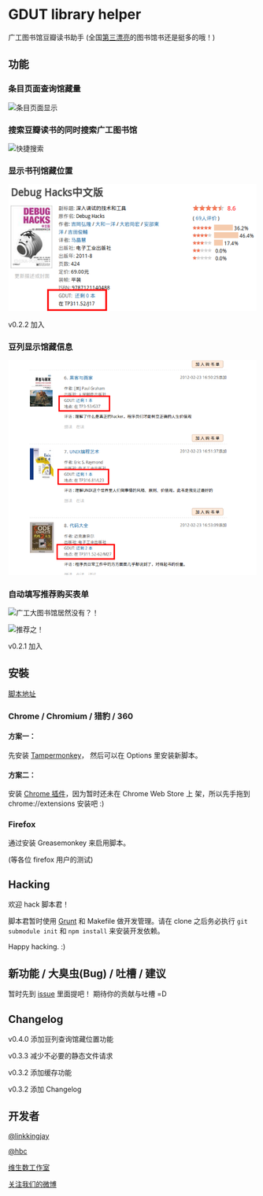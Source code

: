 # GDUT library helper

广工图书馆豆瓣读书助手 (全国[第三漂亮](http://daxue.163.com/11/1115/16/7ITQV90H00913JC5_all.html)的图书馆书还是挺多的哦！)


## 功能

### 条目页面查询馆藏量

![条目页面显示](artworks/subject-query.png)

### 搜索豆瓣读书的同时搜索广工图书馆

![快捷搜索](artworks/search.png)

### 显示书刊馆藏位置

![馆藏位置](artworks/location.png)

v0.2.2 加入


### 豆列显示馆藏信息

![豆列](artworks/doulist.png)


### 自动填写推荐购买表单

![广工大图书馆居然没有？！](artworks/not_found.png)

![推荐之！](artworks/recommend.png)

v0.2.1 加入


## 安裝

[脚本地址](http://raw.github.com/vtmer/gdut-library-helper/master/gdut_library_helper.js)

### Chrome / Chromium / 猎豹 / 360

#### 方案一：

先安装 [Tampermonkey](https://chrome.google.com/webstore/detail/tampermonkey/dhdgffkkebhmkfjojejmpbldmpobfkfo)，
然后可以在 Options 里安装新脚本。


#### 方案二：

安装 [Chrome 插件](gdut_library_helper.crx)，因为暂时还未在 Chrome Web Store 上
架，所以先手拖到 chrome://extensions 安装吧 :)


### Firefox

通过安装 Greasemonkey 来启用脚本。

(等各位 firefox 用户的测试)


## Hacking

欢迎 hack 脚本君！

脚本君暂时使用 [Grunt](http://gruntjs.com/) 和 Makefile 做开发管理。请在 clone
之后务必执行 `git submodule init` 和 `npm install` 来安装开发依赖。

Happy hacking. :)


## 新功能 / 大臭虫(Bug) / 吐槽 / 建议

暂时先到 [issue](https://github.com/vtmer/gdut-library-helper/issues) 里面提吧！
期待你的贡献与吐槽 =D


## Changelog

v0.4.0 添加豆列查询馆藏位置功能

v0.3.3 减少不必要的静态文件请求

v0.3.2 添加缓存功能

v0.3.2 添加 Changelog


## 开发者 

[@linkkingjay](https://github.com/linkkingjay)

[@hbc](http://www.douban.com/people/minihbc)

[维生数工作室](http://vtmerhome.com/)

[关注我们的微博](http://weibo.com/vtmer)
